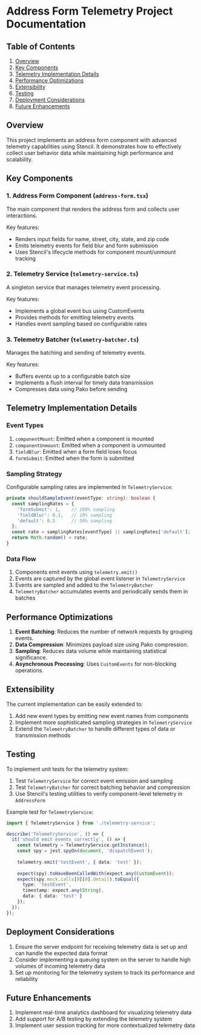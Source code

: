 # Address Form Telemetry Project Documentation

## Table of Contents

1. [Overview](#overview)
2. [Key Components](#key-components)
3. [Telemetry Implementation Details](#telemetry-implementation-details)
4. [Performance Optimizations](#performance-optimizations)
5. [Extensibility](#extensibility)
6. [Testing](#testing)
7. [Deployment Considerations](#deployment-considerations)
8. [Future Enhancements](#future-enhancements)

## Overview

This project implements an address form component with advanced telemetry capabilities using Stencil. It demonstrates how to effectively collect user behavior data while maintaining high performance and scalability.

## Key Components

### 1. Address Form Component (`address-form.tsx`)

The main component that renders the address form and collects user interactions.

Key features:
- Renders input fields for name, street, city, state, and zip code
- Emits telemetry events for field blur and form submission
- Uses Stencil's lifecycle methods for component mount/unmount tracking

### 2. Telemetry Service (`telemetry-service.ts`)

A singleton service that manages telemetry event processing.

Key features:
- Implements a global event bus using CustomEvents
- Provides methods for emitting telemetry events
- Handles event sampling based on configurable rates

### 3. Telemetry Batcher (`telemetry-batcher.ts`)

Manages the batching and sending of telemetry events.

Key features:
- Buffers events up to a configurable batch size
- Implements a flush interval for timely data transmission
- Compresses data using Pako before sending

## Telemetry Implementation Details

### Event Types

1. `componentMount`: Emitted when a component is mounted
2. `componentUnmount`: Emitted when a component is unmounted
3. `fieldBlur`: Emitted when a form field loses focus
4. `formSubmit`: Emitted when the form is submitted

### Sampling Strategy

Configurable sampling rates are implemented in `TelemetryService`:

```typescript
private shouldSampleEvent(eventType: string): boolean {
  const samplingRates = {
    'formSubmit': 1,    // 100% sampling
    'fieldBlur': 0.1,   // 10% sampling
    'default': 0.5      // 50% sampling
  };
  const rate = samplingRates[eventType] || samplingRates['default'];
  return Math.random() < rate;
}
```

### Data Flow

1. Components emit events using `telemetry.emit()`
2. Events are captured by the global event listener in `TelemetryService`
3. Events are sampled and added to the `TelemetryBatcher`
4. `TelemetryBatcher` accumulates events and periodically sends them in batches

## Performance Optimizations

1. **Event Batching**: Reduces the number of network requests by grouping events.
2. **Data Compression**: Minimizes payload size using Pako compression.
3. **Sampling**: Reduces data volume while maintaining statistical significance.
4. **Asynchronous Processing**: Uses `CustomEvents` for non-blocking operations.

## Extensibility

The current implementation can be easily extended to:

1. Add new event types by emitting new event names from components
2. Implement more sophisticated sampling strategies in `TelemetryService`
3. Extend the `TelemetryBatcher` to handle different types of data or transmission methods

## Testing

To implement unit tests for the telemetry system:

1. Test `TelemetryService` for correct event emission and sampling
2. Test `TelemetryBatcher` for correct batching behavior and compression
3. Use Stencil's testing utilities to verify component-level telemetry in `AddressForm`

Example test for `TelemetryService`:

```typescript
import { TelemetryService } from './telemetry-service';

describe('TelemetryService', () => {
  it('should emit events correctly', () => {
    const telemetry = TelemetryService.getInstance();
    const spy = jest.spyOn(document, 'dispatchEvent');
    
    telemetry.emit('testEvent', { data: 'test' });
    
    expect(spy).toHaveBeenCalledWith(expect.any(CustomEvent));
    expect(spy.mock.calls[0][0].detail).toEqual({
      type: 'testEvent',
      timestamp: expect.any(String),
      data: { data: 'test' }
    });
  });
});
```

## Deployment Considerations

1. Ensure the server endpoint for receiving telemetry data is set up and can handle the expected data format
2. Consider implementing a queuing system on the server to handle high volumes of incoming telemetry data
3. Set up monitoring for the telemetry system to track its performance and reliability

## Future Enhancements

1. Implement real-time analytics dashboard for visualizing telemetry data
2. Add support for A/B testing by extending the telemetry system
3. Implement user session tracking for more contextualized telemetry data

